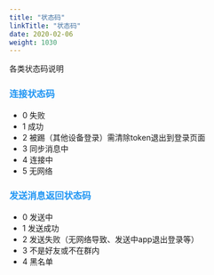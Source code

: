 ```yaml
---
title: "状态码"
linkTitle: "状态码"
date: 2020-02-06
weight: 1030
---
```

各类状态码说明
### <font color='2196F3'>连接状态码</font>
* 0 失败
* 1 成功
* 2 被踢（其他设备登录）需清除token退出到登录页面
* 3 同步消息中
* 4 连接中
* 5 无网络

### <font color='2196F3'>发送消息返回状态码</font>
* 0 发送中
* 1 发送成功
* 2 发送失败（无网络导致、发送中app退出登录等）
* 3 不是好友或不在群内
* 4 黑名单